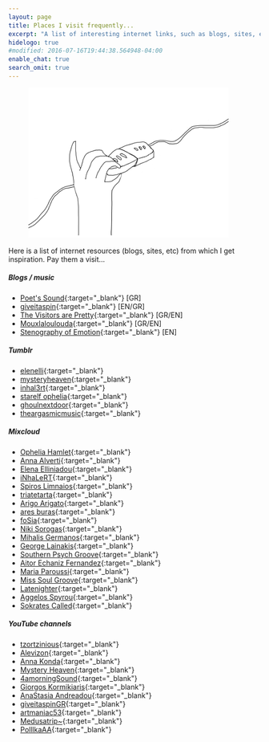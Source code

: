 ```yaml
---
layout: page
title: Places I visit frequently...
excerpt: "A list of interesting internet links, such as blogs, sites, etc that I visit frequently"
hidelogo: true
#modified: 2016-07-16T19:44:38.564948-04:00
enable_chat: true
search_omit: true
---
```

<figure>
    <img src="/images/connected.gif" alt="connected-image" class="center non-selectable"/>
</figure>

Here is a list of internet resources (blogs, sites, etc) from which I get inspiration. Pay them a visit...

##### <i class="fa fa-hand-o-right"></i> Blogs / music

* [Poet's Sound](http://poetssound.blogspot.com/){:target="_blank"}  [GR]
* [giveitaspin](http://www.giveitaspin.gr/){:target="_blank"}  [EN/GR]
* [The Visitors are Pretty](http://thevisitorsarepretty.blogspot.com/){:target="_blank"}  [GR/EN]
* [Mouxlaloulouda](http://mysteryfallsdown.blogspot.com/){:target="_blank"}  [GR/EN]
* [Stenography of Emotion](http://bppremiera.blogspot.com/){:target="_blank"}  [EN]


##### <i class="fa fa-hand-o-right"></i> Tumblr

* [elenelli](http://elenelli.tumblr.com/){:target="_blank"}
* [mysteryheaven](http://mysteryheaven.tumblr.com/){:target="_blank"} 
* [inhal3rt](http://inhal3rt.tumblr.com/){:target="_blank"}
* [starelf ophelia](http://elenib.tumblr.com/){:target="_blank"}
* [ghoulnextdoor](http://ghoulnextdoor.tumblr.com/){:target="_blank"}
* [theargasmicmusic](http://theargasmicmusic.tumblr.com/){:target="_blank"}

##### <i class="fa fa-hand-o-right"></i> Mixcloud

* [Ophelia Hamlet](http://www.mixcloud.com/opheliah2o/){:target="_blank"}
* [Anna Alverti](http://www.mixcloud.com/annaalverti102/){:target="_blank"}
* [Elena Elliniadou](http://www.mixcloud.com/elenaelliniadou/){:target="_blank"}
* [iNhaLeRT](http://www.mixcloud.com/iNhaLeRT/){:target="_blank"}
* [Spiros Limnaios](http://www.mixcloud.com/spiros-limnaios/){:target="_blank"}
* [triatetarta](http://www.mixcloud.com/triatetarta/){:target="_blank"}
* [Arigo Arigato](http://www.mixcloud.com/FlyingArigo/){:target="_blank"}
* [ares buras](http://www.mixcloud.com/aresburas/){:target="_blank"}
* [foSia](http://www.mixcloud.com/foSia/){:target="_blank"}
* [Niki Sorogas](http://www.mixcloud.com/electronikaki/){:target="_blank"}
* [Mihalis Germanos](http://www.mixcloud.com/mihalisgermanos/){:target="_blank"}
* [George Lainakis](http://www.mixcloud.com/georgelainakis/){:target="_blank"}
* [Southern Psych Groove](http://www.mixcloud.com/southernpsychgroove/){:target="_blank"}
* [Aitor Echaniz Fernandez](http://www.mixcloud.com/AitorEchaniz/){:target="_blank"}
* [Maria Paroussi](http://www.mixcloud.com/mariaparoussi/){:target="_blank"}
* [Miss Soul Groove](http://www.mixcloud.com/misssoulgroove/){:target="_blank"}
* [Latenighter](http://www.mixcloud.com/athinakis/){:target="_blank"}
* [Aggelos Spyrou](http://www.mixcloud.com/aggelosspyrou/){:target="_blank"}
* [Sokrates Called](http://www.mixcloud.com/anartcalled/){:target="_blank"}

##### <i class="fa fa-hand-o-right"></i> YouTube channels

* [tzortzinious](https://www.youtube.com/channel/UC-cSXjGlG90Gw8VDTwsL06g){:target="_blank"}
* [Alevizon](https://www.youtube.com/channel/UCDUmKobggGUPVz6A8x2qGdg){:target="_blank"}
* [Anna Konda](https://www.youtube.com/channel/UCRwxlqapFLv9EIrzOQ0aN1g){:target="_blank"}
* [Mystery Heaven](https://www.youtube.com/channel/UChzWjhoTgEQ-ZS5XgOPqh_w){:target="_blank"}
* [4amorningSound](https://www.youtube.com/channel/UCFrs8JxdLeShe70zNK1Mh6w){:target="_blank"}
* [Giorgos Kormikiaris](https://www.youtube.com/channel/UCfG0OT2N2yi9bSBBrMAK2QQ){:target="_blank"}
* [AnaStasia Andreadou](https://www.youtube.com/channel/UCGJY9mpHcjJzuysndfP2oyw){:target="_blank"}
* [giveitaspinGR](https://www.youtube.com/channel/UCwbpco8zYrok1i6zxGqkyEg){:target="_blank"}
* [artmaniac53](https://www.youtube.com/channel/UCeI2O8GIPsjdI8pWyic-Xww){:target="_blank"}
* [Medusatrip~](https://www.youtube.com/channel/UCAjayTXVwboR6dAt1Ev2yFA){:target="_blank"}
* [PolllkaAA](https://www.youtube.com/channel/UCExkJGfeeMmJvjmC_Eajt1Q){:target="_blank"}